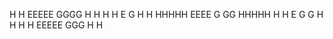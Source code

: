 H   H  EEEEE  GGGG   H   H
H   H  E      G      H   H
HHHHH  EEEE   G  GG  HHHHH
H   H  E      G   G  H   H
H   H  EEEEE   GGG   H   H
